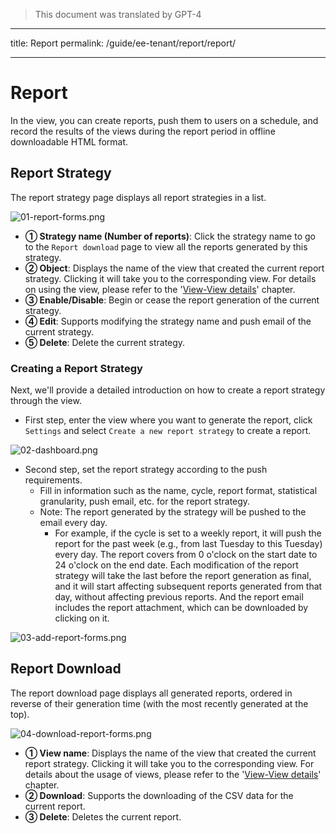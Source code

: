 > This document was translated by GPT-4

---

title: Report
permalink: /guide/ee-tenant/report/report/

---

# Report

In the view, you can create reports, push them to users on a schedule, and record the results of the views during the report period in offline downloadable HTML format.

## Report Strategy

The report strategy page displays all report strategies in a list.

![01-report-forms.png](https://yunshan-guangzhou.oss-cn-beijing.aliyuncs.com/pub/pic/202310316540cc8a9690e.png)

- **① Strategy name (Number of reports)**: Click the strategy name to go to the `Report download` page to view all the reports generated by this strategy.
- **② Object**: Displays the name of the view that created the current report strategy. Clicking it will take you to the corresponding view. For details on using the view, please refer to the '[View-View details](../dashboard/use/)' chapter.
- **③ Enable/Disable**: Begin or cease the report generation of the current strategy.
- **④ Edit**: Supports modifying the strategy name and push email of the current strategy.
- **⑤ Delete**: Delete the current strategy.

### Creating a Report Strategy

Next, we'll provide a detailed introduction on how to create a report strategy through the view.

- First step, enter the view where you want to generate the report, click `Settings` and select `Create a new report strategy` to create a report.

![02-dashboard.png](https://yunshan-guangzhou.oss-cn-beijing.aliyuncs.com/pub/pic/202310316540cc961795d.png)

- Second step, set the report strategy according to the push requirements.
  - Fill in information such as the name, cycle, report format, statistical granularity, push email, etc. for the report strategy.
  - Note: The report generated by the strategy will be pushed to the email every day.
    - For example, if the cycle is set to a weekly report, it will push the report for the past week (e.g., from last Tuesday to this Tuesday) every day. The report covers from 0 o'clock on the start date to 24 o'clock on the end date. Each modification of the report strategy will take the last before the report generation as final, and it will start affecting subsequent reports generated from that day, without affecting previous reports. And the report email includes the report attachment, which can be downloaded by clicking on it.

![03-add-report-forms.png](https://yunshan-guangzhou.oss-cn-beijing.aliyuncs.com/pub/pic/202310316540cca8c9511.png)

## Report Download

The report download page displays all generated reports, ordered in reverse of their generation time (with the most recently generated at the top).

![04-download-report-forms.png](https://yunshan-guangzhou.oss-cn-beijing.aliyuncs.com/pub/pic/202310316540ccc1e1fec.png)

- **① View name**: Displays the name of the view that created the current report strategy. Clicking it will take you to the corresponding view. For details about the usage of views, please refer to the '[View-View details](../dashboard/use/)' chapter.
- **② Download**: Supports the downloading of the CSV data for the current report.
- **③ Delete**: Deletes the current report.

